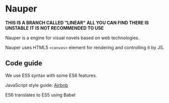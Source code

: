 # Nauper

**THIS IS A BRANCH CALLED "LINEAR"**
**ALL YOU CAN FIND THERE IS UNSTABLE**
**IT IS NOT RECOMMENDED TO USE**

Nauper is a engine for visual novels based on web technologies.

Nauper uses HTML5 `<canvas>` element for rendering and controlling it by JS.

## Code guide
We use ES5 syntax with some ES6 features.

JavaScript style guide: [Airbnb](https://github.com/airbnb/javascript/tree/master)

ES6 translates to ES5 using Babel

